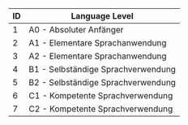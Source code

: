 | ID | Language Level                     |
|----|------------------------------------|
| 1  | A0 - Absoluter Anfänger            |
| 2  | A1 - Elementare Sprachanwendung    |
| 3  | A2 - Elementare Sprachanwendung    |
| 4  | B1 - Selbständige Sprachverwendung |
| 5  | B2 - Selbständige Sprachverwendung |
| 6  | C1 - Kompetente Sprachverwendung   |
| 7  | C2 - Kompetente Sprachverwendung   |
